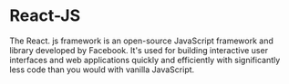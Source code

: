 # React-JS
The React. js framework is an open-source JavaScript framework and library developed by Facebook. It's used for building interactive user interfaces and web applications quickly and efficiently with significantly less code than you would with vanilla JavaScript.
